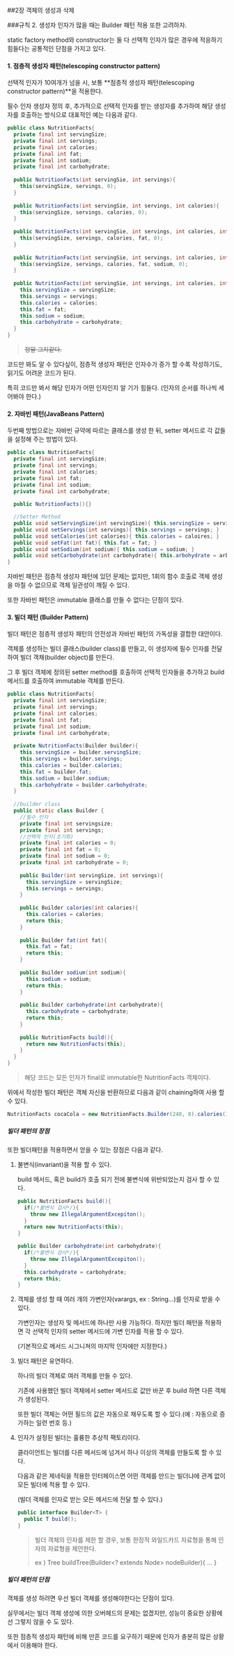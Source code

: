 ##2장 객체의 생성과 삭제

###규칙 2. 생성자 인자가 많을 때는 Builder 패턴 적용 또한 고려하자.



static factory method와 constructor는 둘 다 선택적 인자가 많은 경우에 적응하기 힘들다는 공통적인 단점을 가지고 있다.



#### 1. 점층적 생성자 패턴(telescoping constructor pattern)

선택적 인자가 10여개가 넘을 시, 보통 **점층적 생성자 패턴(telescoping constructor pattern)**을 적용한다.

필수 인자 생성자 정의 후, 추가적으로 선택적 인자를 받는 생성자를 추가하여 해당 생성자를 호출하는 방식으로 대표적인 예는 다음과 같다.

```java
public class NutritionFacts{
  private final int servingSize;
  private final int servings;
  private final int calories;
  private final int fat;
  private final int sodium;
  private final int carbohydrate;
  
  public NutritionFacts(int servingSie, int servings){
    this(servingSize, servings, 0);
  }
  
  public NutritionFacts(int servingSie, int servings, int calories){
    this(servingSize, servings, calories, 0);
  }
  
  public NutritionFacts(int servingSie, int servings, int calories, int fat){
    this(servingSize, servings, calories, fat, 0);
  }
  
  public NutritionFacts(int servingSie, int servings, int calories, int fat, int sodium){
    this(servingSize, servings, calories, fat, sodium, 0);
  }
  
  public NutritionFacts(int servingSie, int servings, int calories, int fat, int sodium, int carbohydrate){
    this.servingSize = servingSize;
    this.servings = servings;
    this.calories = calories;
    this.fat = fat;
    this.sodium = sodium;
    this.carbohydrate = carbohydrate;
  }
}
```

> ~~정말 그지같다.~~

코드만 봐도 알 수 있다싶이, 점층적 생성자 패턴은 인자수가 증가 할 수록 작성하기도, 읽기도 어려운 코드가 된다.

특히 코드만 봐서 해당 인자가 어떤 인자인지 알 기가 힘들다. (인자의 순서를 하나씩 세어봐야 한다.)



#### 2. 자바빈 패턴(JavaBeans Pattern) 

두번째 방법으로는 자바빈 규약에 따르는 클래스를 생성 한 뒤, setter 메서드로 각 값들을 설정해 주는 방법이 있다.

```java
public class NutritionFacts{
  private final int servingSize;
  private final int servings;
  private final int calories;
  private final int fat;
  private final int sodium;
  private final int carbohydrate;
  
  public NutritionFacts(){}

  //Setter Method
  public void setServingSize(int servingSize){ this.servingSize = servingSize; }
  public void setServings(int servings){ this.servings = servings; }
  public void setCalories(int calories){ this.calories = caloires; }
  public void setFat(int fat){ this.fat = fat; }
  public void setSodium(int sodium){ this.sodium = sodium; }
  public void setCarbohydrate(int carbohydrate){ this.arbohydrate = arbohydrate; }
}
```

자바빈 패턴은 점층적 생성자 패턴에 있던 문제는 없지만, 1회의 함수 호출로 객체 생성을 마칠 수 없으므로 객체 일관성이 깨질 수 있다.

또한 자바빈 패턴은 immutable 클래스를 만들 수 없다는 단점이 있다.



#### 3. 빌더 패턴 (Builder Pattern)

빌더 패턴은 점층적 생성자 패턴의 안전성과 자바빈 패턴의 가독성을 결합한 대안이다.

객체를 생성하는 빌더 클래스(builder class)를 만들고, 이 생성자에 필수 인자를 전달하여 빌더 객채(builder object)를 만든다.

그 후 빌더 객체에 정의된 setter method를 호출하여 선택적 인자들을 추가하고 build 메서드를 호출하여 immutable 객체를 만든다.

```java
public class NutritionFacts{
  private final int servingSize;
  private final int servings;
  private final int calories;
  private final int fat;
  private final int sodium;
  private final int carbohydrate;
  
  private NutritionFacts(Builder builder){
    this.servingSize = builder.servingSize;
    this.servings = builder.servings;
    this.calories = builder.calories;
    this.fat = builder.fat;
    this.sodium = builder.sodium;
    this.carbohydrate = builder.carbohydrate;
  }
  
  //builder class
  public static class Builder {
    //필수 인자
    private final int servingsize;
    private final int servings;
    //선택적 인자(초기화)
    private final int calories = 0;
    private final int fat = 0;
    private final int sodium = 0;
    private final int carbohydrate = 0;
   
    public Builder(int servingSize, int servings){
      this.servingSize = servingSize;
      this.servings = servings;
    }
    
    public Builder calories(int calories){
      this.calories = calories;
      return this;
    }
    
    public Builder fat(int fat){
      this.fat = fat;
      return this;
    }
    
    public Builder sodium(int sodium){
      this.sodium = sodium;
      return this;
    }
    
    public Builder carbohydrate(int carbohydrate){
      this.carbohydrate = carbohydrate;
      return this;
    }
    
    public NutritionFacts build(){
      return new NutritionFacts(this);
    }
  }  
}
```

> 해당 코드는 모든 인자가 final로 immutable한 NutritionFacts 객체이다.

위에서 작성한 빌더 패턴은 객체 자신을 반환하므로 다음과 같이 chaining하여 사용 할 수 있다.

```java
NutritionFacts cocaCola = new NutritionFacts.Builder(240, 8).calories(100).sodium(35).carbohydrate(27).build();
```



##### 빌더 패턴의 장점

또한 빌더패턴을 적용하면서 얻을 수 있는 장점은 다음과 같다.

1. 불변식(invariant)을 적용 할 수 있다.

   build 메서드, 혹은 build가 호출 되기 전에 불변식에 위반되었는지 검사 할 수 있다.

   ```java
   public NutritionFacts build(){
     if(/*불변식 검사*/){
       throw new IllegalArgumentExcepiton();
     }
     return new NutritionFacts(this);
   }
   ```

   ```java
   public Builder carbohydrate(int carbohydrate){
     if(/*불변식 검사*/){
       throw new IllegalArgumentExcepiton();
     }
     this.carbohydrate = carbohydrate;
     return this;
   }
   ```

2. 객체를 생성 할 때 여러 개의 가변인자(varargs, ex : String…)를  인자로 받을 수 있다.

   가변인자는 생성자 및 메서드에 하나만 사용 가능하다. 하지만 빌더 패턴을 적용하면 각 선택적 인자의 setter 메서드에 가변 인자를 적용 할 수 있다.

   (기본적으로 메서드 시그니쳐의 마지막 인자에만 지정한다.)

3. 빌더 패턴은 유연하다.

   하나의 빌더 객체로 여러 객체를 만들 수 있다.

   기존에 사용했던 빌더 객체에서 setter 메서드로 값만 바꾼 후 build 하면 다른 객체가 생성된다.

   또한 빌더 객체는 어떤 필드의 값은 자동으로 채우도록 할 수 있다.(예 : 자동으로 증가하는 일련 번호 등.)

4. 인자가 설정된 빌더는 훌륭한 추상적 팩토리이다.

   클라이언트는 빌더를 다른 메서드에 넘겨서 하나 이상의 객체를 만들도록 할 수 있다.

   다음과 같은 제네릭을 적용한 인터페이스면 어떤 객체를 만드는 빌더냐에 관계 없이 모든 빌더에 적용 할 수 있다.

   (빌더 객체를 인자로 받는 모든 메서드에 전달 할 수 있다.)

   ```java
   public interface Builder<T> {
     public T build();
   }
   ```

   >  빌더 객체의 인자를 제한 할 경우, 보통 한정적 와일드카드 자료형을 통해 인자의 자료형을 제안한다.
   >
   > ex ) Tree buildTree(Builder<? extends Node> nodeBuilder){ … }



##### 빌더 패턴의 단점

객체를 생성 하려면 우선 빌더 객체를 생성해야한다는 단점이 있다.

실무에서는 빌더 객체 생성에 의한 오버헤드의 문제는 없겠지만, 성능이 중요한 상황에선 그렇지 않을 수 도 있다.

또한 점층적 생성자 패턴에 비해 만흔 코드를 요구하기 때문에 인자가 충분히 많은 상황에서 이용해야 한다.